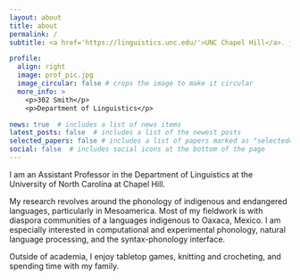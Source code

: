 ```yaml
---
layout: about
title: about
permalink: /
subtitle: <a href='https://linguistics.unc.edu/'>UNC Chapel Hill</a>. jamillah@email.unc.edu

profile:
  align: right
  image: prof_pic.jpg
  image_circular: false # crops the image to make it circular
  more_info: >
    <p>302 Smith</p>
    <p>Department of Linguistics</p>

news: true  # includes a list of news items
latest_posts: false  # includes a list of the newest posts
selected_papers: false # includes a list of papers marked as "selected={true}"
social: false  # includes social icons at the bottom of the page
---
```


I am an Assistant Professor in the Department of Linguistics at the University of North Carolina at Chapel Hill.

My research revolves around the phonology of indigenous and endangered languages, particularly in Mesoamerica. Most of my fieldwork is with diaspora communities of a languages indigenous to Oaxaca, Mexico. I am especially interested in computational and experimental phonology, natural language processing, and the syntax-phonology interface.

Outside of academia, I enjoy tabletop games, knitting and crocheting, and spending time with my family.

